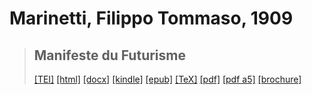 # Marinetti, Filippo Tommaso, 1909

> ## Manifeste du Futurisme
>  <a title="Source XML/TEI" class="mime48 tei" href="https://hurlus.github.io/tei/marinetti1909_futurisme.xml">[TEI]</a>  <a title="HTML une page" class="mime48 html" href="https://hurlus.github.io/marinetti1909_futurisme/marinetti1909_futurisme.html">[html]</a>  <a title="Bureautique (LibreOffice, MS.Word)" class="mime48 docx" href="https://hurlus.github.io/marinetti1909_futurisme/marinetti1909_futurisme.docx">[docx]</a>  <a title="Amazon.kindle" class="mime48 mobi" href="https://hurlus.github.io/marinetti1909_futurisme/marinetti1909_futurisme.mobi">[kindle]</a>  <a title="EPUB, pour liseuses et téléphones" class="mime48 epub" href="https://hurlus.github.io/marinetti1909_futurisme/marinetti1909_futurisme.epub">[epub]</a>  <a title="LaTeX" class="mime48 tex" href="https://hurlus.github.io/marinetti1909_futurisme/marinetti1909_futurisme.tex">[TeX]</a>  <a title="PDF à imprimer, A4 2 colonnes" class="mime48 pdf" href="https://hurlus.github.io/marinetti1909_futurisme/marinetti1909_futurisme.pdf">[pdf]</a>  <a title="PDF à lire, A5 une colonne" class="mime48 a5" href="https://hurlus.github.io/marinetti1909_futurisme/marinetti1909_futurisme_a5.pdf">[pdf a5]</a>  <a title="Brochure à agrafer, pdf imposé pour imprimante recto/verso" class="mime48 brochure" href="https://hurlus.github.io/marinetti1909_futurisme/marinetti1909_futurisme_brochure.pdf">[brochure]</a> 
